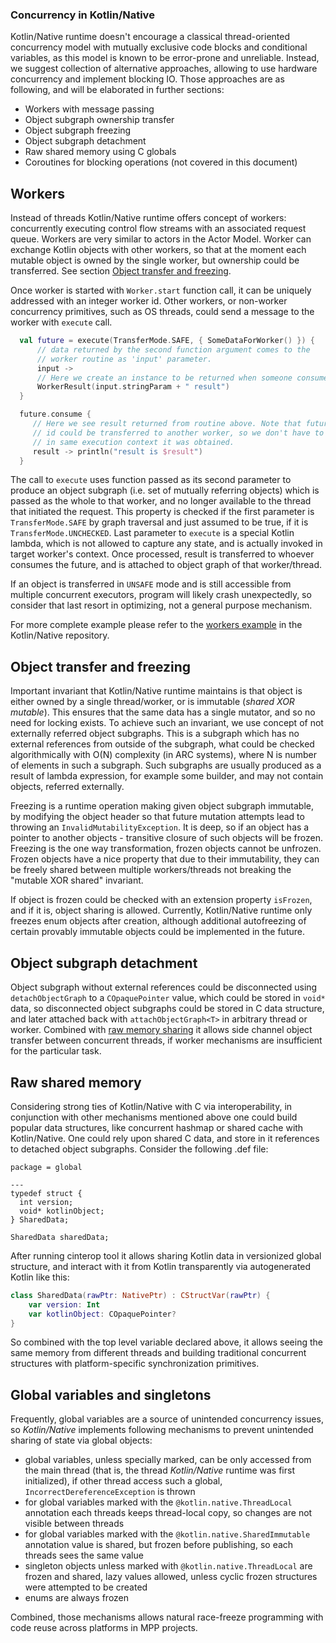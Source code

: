 ### Concurrency in Kotlin/Native

  Kotlin/Native runtime doesn't encourage a classical thread-oriented concurrency
 model with mutually exclusive code blocks and conditional variables, as this model is
 known to be error-prone and unreliable. Instead, we suggest collection of
 alternative approaches, allowing to use hardware concurrency and implement blocking IO.
 Those approaches are as following, and will be elaborated in further sections:
   * Workers with message passing
   * Object subgraph ownership transfer
   * Object subgraph freezing
   * Object subgraph detachment
   * Raw shared memory using C globals
   * Coroutines for blocking operations (not covered in this document)

 ## Workers

  Instead of threads Kotlin/Native runtime offers concept of workers: concurrently executing
 control flow streams with an associated request queue. Workers are very similar to actors
 in the Actor Model. Worker can exchange Kotlin objects with other workers, so that at the moment
 each mutable object is owned by the single worker, but ownership could be transferred.
 See section [Object transfer and freezing](#transfer).

  Once worker is started with `Worker.start` function call, it can be uniquely addressed with an integer
 worker id. Other workers, or non-worker concurrency primitives, such as OS threads, could send a message
 to the worker with `execute` call.
 ```kotlin
   val future = execute(TransferMode.SAFE, { SomeDataForWorker() }) {
       // data returned by the second function argument comes to the
       // worker routine as 'input' parameter.
       input ->
       // Here we create an instance to be returned when someone consumes result future.
       WorkerResult(input.stringParam + " result")
   }

   future.consume {
      // Here we see result returned from routine above. Note that future object or
      // id could be transferred to another worker, so we don't have to consume future
      // in same execution context it was obtained.
      result -> println("result is $result")
   }
```
 The call to `execute` uses function passed as its second parameter to produce an object subgraph
 (i.e. set of mutually referring objects) which is passed as the whole to that worker, and no longer
 available to the thread that initiated the request. This property is checked if the first parameter
 is `TransferMode.SAFE` by graph traversal and just assumed to be true, if it is `TransferMode.UNCHECKED`.
 Last parameter to `execute` is a special Kotlin lambda, which is not allowed to capture any state,
 and is actually invoked in target worker's context. Once processed, result is transferred to whoever consumes
 the future, and is attached to object graph of that worker/thread.

  If an object is transferred in `UNSAFE` mode and is still accessible from multiple concurrent executors,
 program will likely crash unexpectedly, so consider that last resort in optimizing, not a general purpose
 mechanism.

  For more complete example please refer to the [workers example](https://github.com/JetBrains/kotlin-native/tree/master/samples/workers)
 in the Kotlin/Native repository.


 ## <a name="transfer"></a>Object transfer and freezing

   Important invariant that Kotlin/Native runtime maintains is that object is either owned by a single
  thread/worker, or is immutable (_shared XOR mutable_). This ensures that the same data has a single mutator, and so no need for
  locking exists. To achieve such an invariant, we use concept of not externally referred object subgraphs.
  This is a subgraph which has no external references from outside of the subgraph, what could be checked
  algorithmically with O(N) complexity (in ARC systems), where N is number of elements in such a subgraph.
  Such subgraphs are usually produced as a result of lambda expression, for example some builder, and may not
  contain objects, referred externally.

   Freezing is a runtime operation making given object subgraph immutable, by modifying the object header
  so that future mutation attempts lead to throwing an `InvalidMutabilityException`. It is deep, so
  if an object has a pointer to another objects - transitive closure of such objects will be frozen.
  Freezing is the one way transformation, frozen objects cannot be unfrozen. Frozen objects have a nice
  property that due to their immutability, they can be freely shared between multiple workers/threads
  not breaking the "mutable XOR shared" invariant.

   If object is frozen could be checked with an extension property `isFrozen`, and if it is, object sharing
 is allowed. Currently, Kotlin/Native runtime only freezes enum objects after creation, although additional
 autofreezing of certain provably immutable objects could be implemented in the future.

  ## <a name="detach"></a>Object subgraph detachment

   Object subgraph without external references could be disconnected using `detachObjectGraph` to
  a `COpaquePointer` value, which could be stored in `void*` data, so disconnected object subgraphs
  could be stored in C data structure, and later attached back with `attachObjectGraph<T>` in arbitrary thread
  or worker. Combined with [raw memory sharing](#shared) it allows side channel object transfer between
  concurrent threads, if worker mechanisms are insufficient for the particular task.

 ## <a name="shared"></a>Raw shared memory

  Considering strong ties of Kotlin/Native with C via interoperability, in conjunction with other mechanisms
 mentioned above one could build popular data structures, like concurrent hashmap or shared cache with
 Kotlin/Native. One could rely upon shared C data, and store in it references to detached object subgraphs.
 Consider the following .def file:
```
package = global

---
typedef struct {
  int version;
  void* kotlinObject;
} SharedData;

SharedData sharedData;
```
After running cinterop tool it allows sharing Kotlin data in versionized global structure,
and interact with it from Kotlin transparently via autogenerated Kotlin like this:
```kotlin
class SharedData(rawPtr: NativePtr) : CStructVar(rawPtr) {
    var version: Int
    var kotlinObject: COpaquePointer?
}
```
So combined with the top level variable declared above, it allows seeing the same memory from different
threads and building traditional concurrent structures with platform-specific synchronization primitives.

 ## <a name="top_level"></a>Global variables and singletons

  Frequently, global variables are a source of unintended concurrency issues, so _Kotlin/Native_ implements
following mechanisms to prevent unintended sharing of state via global objects:

   * global variables, unless specially marked, can be only accessed from the main thread (that is, the thread
   _Kotlin/Native_ runtime was first initialized), if other thread access such a global, `IncorrectDereferenceException` is thrown
   * for global variables marked with the `@kotlin.native.ThreadLocal` annotation each threads keeps thread-local copy,
   so changes are not visible between threads
   * for global variables marked with the `@kotlin.native.SharedImmutable` annotation value is shared, but frozen
   before publishing, so each threads sees the same value
   * singleton objects unless marked with `@kotlin.native.ThreadLocal` are frozen and shared, lazy values allowed,
   unless cyclic frozen structures were attempted to be created
   * enums are always frozen

 Combined, those mechanisms allows natural race-freeze programming with code reuse across platforms in MPP projects.